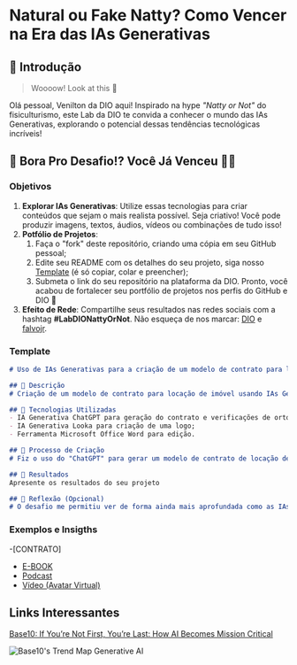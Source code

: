 # Natural ou Fake Natty? Como Vencer na Era das IAs Generativas

## 🚀 Introdução

> Woooow! Look at this 👀

Olá pessoal, Venilton da DIO aqui! Inspirado na hype _"Natty or Not"_ do fisiculturismo, este Lab da DIO te convida a conhecer o mundo das IAs Generativas, explorando o potencial dessas tendências tecnológicas incríveis!

## 🎯 Bora Pro Desafio!? Você Já Venceu 💪🤓

### Objetivos

1. **Explorar IAs Generativas**: Utilize essas tecnologias para criar conteúdos que sejam o mais realista possível. Seja criativo! Você pode produzir imagens, textos, áudios, vídeos ou combinações de tudo isso!
1. **Potfólio de Projetos**:
    1. Faça o "fork" deste repositório, criando uma cópia em seu GitHub pessoal;
    2. Edite seu README com os detalhes do seu projeto, siga nosso [Template](#template) (é só copiar, colar e preencher);
    3. Submeta o link do seu repositório na plataforma da DIO. Pronto, você acabou de fortalecer seu portfólio de projetos nos perfis do GitHub e DIO 🚀
1. **Efeito de Rede**: Compartilhe seus resultados nas redes sociais com a hashtag **#LabDIONattyOrNot**. Não esqueça de nos marcar: [DIO](https://www.linkedin.com/school/dio-makethechange) e [falvojr](https://www.linkedin.com/in/falvojr).

### Template

```markdown
# Uso de IAs Generativas para a criação de um modelo de contrato para locação de imóveis

## 📒 Descrição
# Criação de um modelo de contrato para locação de imóvel usando IAs Generativas.

## 🤖 Tecnologias Utilizadas
- IA Generativa ChatGPT para geração do contrato e verificações de ortografia;
- IA Generativa Looka para criação de uma logo;
- Ferramenta Microsoft Office Word para edição.

## 🧐 Processo de Criação
# Fiz o uso do "ChatGPT" para gerar um modelo de contrato de locação de imóveis e para varificar a ortografia e a concordância das modificações que eu fiz no contrato. Utilizei também o Looka para gerar uma logo, podendo assim representar a minha imobiliária. Para concluir, as alterações e personalizações no contrato foram feitas utilizando a ferramenta Microsoft Office Word.

## 🚀 Resultados
Apresente os resultados do seu projeto

## 💭 Reflexão (Opcional)
# O desafio me permitiu ver de forma ainda mais aprofundada como as IAs podem ser úteis em tarefas do dia a dia, ainda mais que estão cada vez mais difícil distinguir se algo foi feito por um humano ou por uma IA.
```

### Exemplos e Insigths

-[CONTRATO]
- [E-BOOK](/exemplos/E-BOOK.md)
- [Podcast](/exemplos/PODCAST.md)
- [Vídeo (Avatar Virtual)](/exemplos/VIDEO.md)

## Links Interessantes

[Base10: If You’re Not First, You’re Last: How AI Becomes Mission Critical](https://base10.vc/post/generative-ai-mission-critical/)

![Base10's Trend Map Generative AI](https://github.com/digitalinnovationone/lab-natty-or-not/assets/730492/f4df26e8-f8f7-4419-8252-c69d73ea930c)
